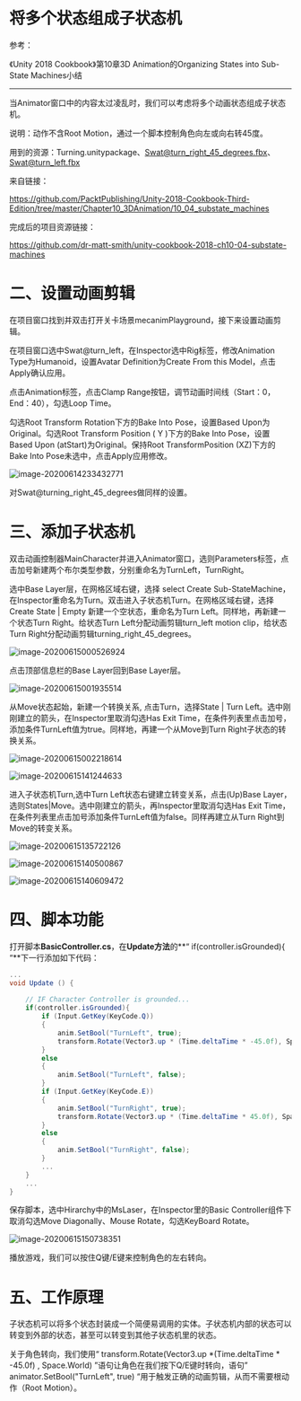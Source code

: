 # 将多个状态组成子状态机

参考：

《Unity 2018 Cookbook》第10章3D Animation的Organizing States into Sub-State Machines小结

---

当Animator窗口中的内容太过凌乱时，我们可以考虑将多个动画状态组成子状态机。

说明：动作不含Root Motion，通过一个脚本控制角色向左或向右转45度。

用到的资源：Turning.unitypackage、Swat@turn_right_45_degrees.fbx、Swat@turn_left.fbx

来自链接：

https://github.com/PacktPublishing/Unity-2018-Cookbook-Third-Edition/tree/master/Chapter10_3DAnimation/10_04_substate_machines

完成后的项目资源链接：

https://github.com/dr-matt-smith/unity-cookbook-2018-ch10-04-substate-machines

# 二、设置动画剪辑

在项目窗口找到并双击打开关卡场景mecanimPlayground，接下来设置动画剪辑。

在项目窗口选中Swat@turn_left，在Inspector选中Rig标签，修改Animation Type为Humanoid，设置Avatar Definition为Create From this Model，点击Apply确认应用。

点击Animation标签，点击Clamp Range按钮，调节动画时间线（Start：0，End：40），勾选Loop Time。

勾选Root Transform Rotation下方的Bake Into Pose，设置Based Upon为Original。勾选Root Transform Position ( Y )下方的Bake Into Pose，设置Based Upon (atStart)为Original。保持Root TransformPosition (XZ)下方的Bake Into Pose未选中，点击Apply应用修改。

![image-20200614233432771](将多个状态组成子状态机/image-20200614233432771.png)

对Swat@turning_right_45_degrees做同样的设置。

# 三、添加子状态机

双击动画控制器MainCharacter并进入Animator窗口，选则Parameters标签，点击加号新建两个布尔类型参数，分别重命名为TurnLeft，TurnRight。

选中Base Layer层，在网格区域右键，选择 select Create Sub-StateMachine，在Inspector重命名为Turn。双击进入子状态机Turn。在网格区域右键，选择 Create State | Empty 新建一个空状态，重命名为Turn Left。同样地，再新建一个状态Turn Right。给状态Turn Left分配动画剪辑turn_left motion clip，给状态Turn Right分配动画剪辑turning_right_45_degrees。

![image-20200615000526924](将多个状态组成子状态机/image-20200615000526924.png)

点击顶部信息栏的Base Layer回到Base Layer层。

![image-20200615001935514](将多个状态组成子状态机/image-20200615001935514.png)

从Move状态起始，新建一个转换关系,  点击Turn，选择State | Turn Left。选中刚刚建立的箭头，在Inspector里取消勾选Has Exit Time，在条件列表里点击加号，添加条件TurnLeft值为true。同样地，再建一个从Move到Turn Right子状态的转换关系。

![image-20200615002218614](将多个状态组成子状态机/image-20200615002218614.png)

![image-20200615141244633](将多个状态组成子状态机/image-20200615141244633.png)

进入子状态机Turn,选中Turn Left状态右键建立转变关系，点击(Up)Base Layer，选则States|Move。选中刚建立的箭头，再Inspector里取消勾选Has Exit Time，在条件列表里点击加号添加条件TurnLeft值为false。同样再建立从Turn Right到Move的转变关系。

![image-20200615135722126](将多个状态组成子状态机/image-20200615135722126.png)

![image-20200615140500867](将多个状态组成子状态机/image-20200615140500867.png)

![image-20200615140609472](将多个状态组成子状态机/image-20200615140609472.png)

# 四、脚本功能

打开脚本**BasicController.cs**，在**Update方法**的**“ if(controller.isGrounded){ “**下一行添加如下代码：

```c# BasicController.cs
...
void Update () {
		
    // IF Character Controller is grounded...
    if(controller.isGrounded){
        if (Input.GetKey(KeyCode.Q))
        {
            anim.SetBool("TurnLeft", true);
            transform.Rotate(Vector3.up * (Time.deltaTime * -45.0f), Space.World);
        }
        else
        {
            anim.SetBool("TurnLeft", false);
        }
        if (Input.GetKey(KeyCode.E))
        {
            anim.SetBool("TurnRight", true);
            transform.Rotate(Vector3.up * (Time.deltaTime * 45.0f), Space.World);
        }
        else
        {
            anim.SetBool("TurnRight", false);
        }
        ...
    } 
    ...
}
```

保存脚本，选中Hirarchy中的MsLaser，在Inspector里的Basic Controller组件下取消勾选Move Diagonally、Mouse Rotate，勾选KeyBoard Rotate。

![image-20200615150738351](将多个状态组成子状态机/image-20200615150738351.png)

播放游戏，我们可以按住Q键/E键来控制角色的左右转向。

# 五、工作原理

子状态机可以将多个状态封装成一个简便易调用的实体。子状态机内部的状态可以转变到外部的状态，甚至可以转变到其他子状态机里的状态。

关于角色转向，我们使用“ transform.Rotate(Vector3.up *(Time.deltaTime * -45.0f) , Space.World) ”语句让角色在我们按下Q/E键时转向，语句” animator.SetBool("TurnLeft", true) “用于触发正确的动画剪辑，从而不需要根动作（Root Motion）。